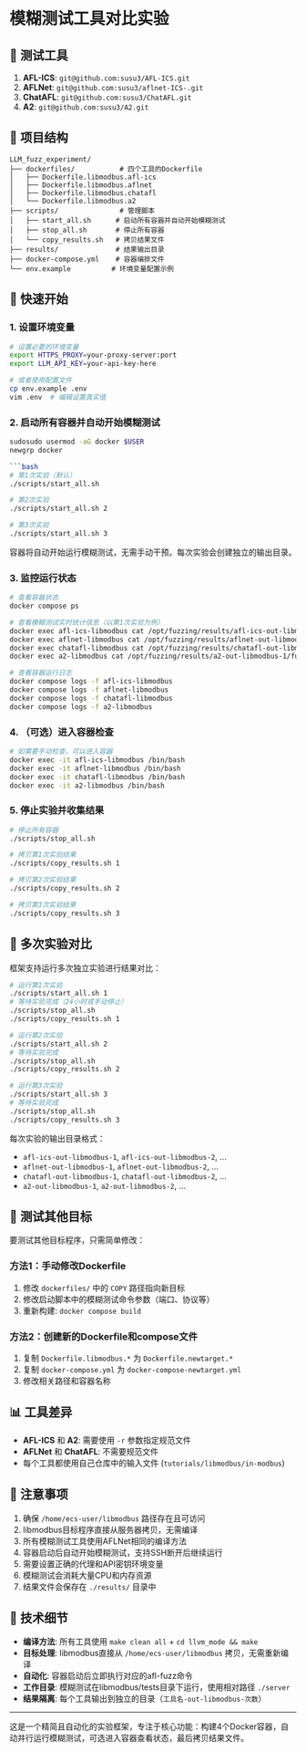 # 模糊测试工具对比实验
## 🔧 测试工具

1. **AFL-ICS**: `git@github.com:susu3/AFL-ICS.git`
2. **AFLNet**: `git@github.com:susu3/aflnet-ICS-.git`  
3. **ChatAFL**: `git@github.com:susu3/ChatAFL.git`
4. **A2**: `git@github.com:susu3/A2.git`

## 📁 项目结构

```
LLM_fuzz_experiment/
├── dockerfiles/           # 四个工具的Dockerfile
│   ├── Dockerfile.libmodbus.afl-ics
│   ├── Dockerfile.libmodbus.aflnet
│   ├── Dockerfile.libmodbus.chatafl
│   └── Dockerfile.libmodbus.a2
├── scripts/               # 管理脚本
│   ├── start_all.sh      # 启动所有容器并自动开始模糊测试
│   ├── stop_all.sh       # 停止所有容器
│   └── copy_results.sh   # 拷贝结果文件
├── results/              # 结果输出目录
├── docker-compose.yml    # 容器编排文件
└── env.example          # 环境变量配置示例
```

## 🚀 快速开始

### 1. 设置环境变量

```bash
# 设置必要的环境变量
export HTTPS_PROXY=your-proxy-server:port
export LLM_API_KEY=your-api-key-here

# 或者使用配置文件
cp env.example .env
vim .env  # 编辑设置真实值
```

### 2. 启动所有容器并自动开始模糊测试

```bash
sudosudo usermod -aG docker $USER
newgrp docker

```bash
# 第1次实验（默认）
./scripts/start_all.sh

# 第2次实验
./scripts/start_all.sh 2

# 第3次实验
./scripts/start_all.sh 3
```

容器将自动开始运行模糊测试，无需手动干预。每次实验会创建独立的输出目录。

### 3. 监控运行状态

```bash
# 查看容器状态
docker compose ps

# 查看模糊测试实时统计信息（以第1次实验为例）
docker exec afl-ics-libmodbus cat /opt/fuzzing/results/afl-ics-out-libmodbus-1/fuzzer_stats
docker exec aflnet-libmodbus cat /opt/fuzzing/results/aflnet-out-libmodbus-1/fuzzer_stats
docker exec chatafl-libmodbus cat /opt/fuzzing/results/chatafl-out-libmodbus-1/fuzzer_stats
docker exec a2-libmodbus cat /opt/fuzzing/results/a2-out-libmodbus-1/fuzzer_stats

# 查看容器运行日志
docker compose logs -f afl-ics-libmodbus
docker compose logs -f aflnet-libmodbus
docker compose logs -f chatafl-libmodbus
docker compose logs -f a2-libmodbus
```

### 4. （可选）进入容器检查

```bash
# 如需要手动检查，可以进入容器
docker exec -it afl-ics-libmodbus /bin/bash
docker exec -it aflnet-libmodbus /bin/bash
docker exec -it chatafl-libmodbus /bin/bash
docker exec -it a2-libmodbus /bin/bash
```

### 5. 停止实验并收集结果

```bash
# 停止所有容器
./scripts/stop_all.sh

# 拷贝第1次实验结果
./scripts/copy_results.sh 1

# 拷贝第2次实验结果
./scripts/copy_results.sh 2

# 拷贝第3次实验结果
./scripts/copy_results.sh 3
```

## 🔄 多次实验对比

框架支持运行多次独立实验进行结果对比：

```bash
# 运行第1次实验
./scripts/start_all.sh 1
# 等待实验完成（24小时或手动停止）
./scripts/stop_all.sh
./scripts/copy_results.sh 1

# 运行第2次实验  
./scripts/start_all.sh 2
# 等待实验完成
./scripts/stop_all.sh
./scripts/copy_results.sh 2

# 运行第3次实验
./scripts/start_all.sh 3
# 等待实验完成
./scripts/stop_all.sh
./scripts/copy_results.sh 3
```

每次实验的输出目录格式：
- `afl-ics-out-libmodbus-1`, `afl-ics-out-libmodbus-2`, ...
- `aflnet-out-libmodbus-1`, `aflnet-out-libmodbus-2`, ...
- `chatafl-out-libmodbus-1`, `chatafl-out-libmodbus-2`, ...
- `a2-out-libmodbus-1`, `a2-out-libmodbus-2`, ...

## 🔧 测试其他目标

要测试其他目标程序，只需简单修改：

### 方法1：手动修改Dockerfile

1. 修改 `dockerfiles/` 中的 `COPY` 路径指向新目标
2. 修改启动脚本中的模糊测试命令参数（端口、协议等）
3. 重新构建: `docker compose build`

### 方法2：创建新的Dockerfile和compose文件

1. 复制 `Dockerfile.libmodbus.*` 为 `Dockerfile.newtarget.*`
2. 复制 `docker-compose.yml` 为 `docker-compose-newtarget.yml`
3. 修改相关路径和容器名称

## 📊 工具差异

- **AFL-ICS** 和 **A2**: 需要使用 `-r` 参数指定规范文件
- **AFLNet** 和 **ChatAFL**: 不需要规范文件
- 每个工具都使用自己仓库中的输入文件 (`tutorials/libmodbus/in-modbus`)

## 🚨 注意事项

1. 确保 `/home/ecs-user/libmodbus` 路径存在且可访问
2. libmodbus目标程序直接从服务器拷贝，无需编译
3. 所有模糊测试工具使用AFLNet相同的编译方法
4. 容器启动后自动开始模糊测试，支持SSH断开后继续运行
5. 需要设置正确的代理和API密钥环境变量
6. 模糊测试会消耗大量CPU和内存资源
7. 结果文件会保存在 `./results/` 目录中

## 🔧 技术细节

- **编译方法**: 所有工具使用 `make clean all` + `cd llvm_mode && make`
- **目标处理**: libmodbus直接从 `/home/ecs-user/libmodbus` 拷贝，无需重新编译
- **自动化**: 容器启动后立即执行对应的afl-fuzz命令
- **工作目录**: 模糊测试在libmodbus/tests目录下运行，使用相对路径 `./server`
- **结果隔离**: 每个工具输出到独立的目录（`工具名-out-libmodbus-次数`）

---

这是一个精简且自动化的实验框架，专注于核心功能：构建4个Docker容器，自动并行运行模糊测试，可选进入容器查看状态，最后拷贝结果文件。